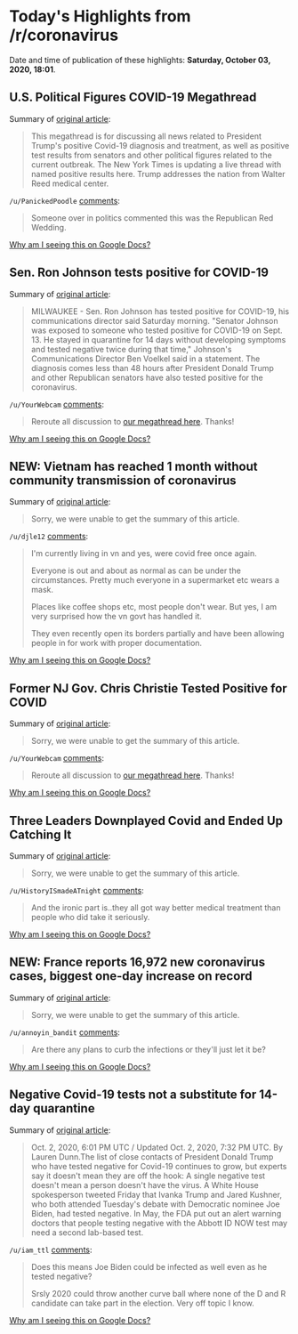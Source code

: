 # Today's Highlights from /r/coronavirus

Date and time of publication of these highlights: **Saturday, October 03, 2020, 18:01**.

## U.S. Political Figures COVID-19 Megathread

Summary of [original article](https://www.reddit.com/r/Coronavirus/comments/j4j8m6/us_political_figures_covid19_megathread/):

> This megathread is for discussing all news related to President Trump's positive Covid-19 diagnosis and treatment, as well as positive test results from senators and other political figures related to the current outbreak. The New York Times is updating a live thread with named positive results here. Trump addresses the nation from Walter Reed medical center.

`/u/PanickedPoodle` [comments](https://www.reddit.com/r/Coronavirus/comments/j4j8m6/us_political_figures_covid19_megathread/):

> Someone over in politics commented this was the Republican Red Wedding.

[Why am I seeing this on Google Docs?](https://docs.google.com/document/d/1Dc6We63vOXIZsc0op-Bt4abqkYjXzOigalQqFxmvvbM/edit?usp=sharing)

## Sen. Ron Johnson tests positive for COVID-19

Summary of [original article](https://www.tmj4.com/news/coronavirus/sen-ron-johnson-tests-positive-for-covid-19):

> MILWAUKEE - Sen. Ron Johnson has tested positive for COVID-19, his communications director said Saturday morning. "Senator Johnson was exposed to someone who tested positive for COVID-19 on Sept. 13. He stayed in quarantine for 14 days without developing symptoms and tested negative twice during that time," Johnson's Communications Director Ben Voelkel said in a statement. The diagnosis comes less than 48 hours after President Donald Trump and other Republican senators have also tested positive for the coronavirus.

`/u/YourWebcam` [comments](https://www.reddit.com/r/Coronavirus/comments/j4eud1/sen_ron_johnson_tests_positive_for_covid19/):

> Reroute all discussion to [our megathread here](https://www.reddit.com/r/Coronavirus/comments/j4j8m6/us_political_figures_covid19_megathread/?sort=new). Thanks!

[Why am I seeing this on Google Docs?](https://docs.google.com/document/d/1Dc6We63vOXIZsc0op-Bt4abqkYjXzOigalQqFxmvvbM/edit?usp=sharing)

## NEW: Vietnam has reached 1 month without community transmission of coronavirus

Summary of [original article](https://twitter.com/BNODesk/status/1312395113293807617):

> Sorry, we were unable to get the summary of this article.

`/u/djle12` [comments](https://www.reddit.com/r/Coronavirus/comments/j4fphd/new_vietnam_has_reached_1_month_without_community/):

> I'm currently living in vn and yes, were covid free once again.  
> 
> Everyone is out and about as normal as can be under the circumstances.  Pretty much everyone in a supermarket etc wears a mask.  
> 
> Places like coffee shops etc, most people don't wear. But yes, I am very surprised how the vn govt has handled it. 
> 
> They even recently open its borders partially and have been  allowing people in for work with proper documentation.

[Why am I seeing this on Google Docs?](https://docs.google.com/document/d/1Dc6We63vOXIZsc0op-Bt4abqkYjXzOigalQqFxmvvbM/edit?usp=sharing)

## Former NJ Gov. Chris Christie Tested Positive for COVID

Summary of [original article](https://twitter.com/bnodesk/status/1312417155540045824?s=21):

> Sorry, we were unable to get the summary of this article.

`/u/YourWebcam` [comments](https://www.reddit.com/r/Coronavirus/comments/j4h5ze/former_nj_gov_chris_christie_tested_positive_for/):

> Reroute all discussion to [our megathread here](https://www.reddit.com/r/Coronavirus/comments/j4j8m6/us_political_figures_covid19_megathread). Thanks!

[Why am I seeing this on Google Docs?](https://docs.google.com/document/d/1Dc6We63vOXIZsc0op-Bt4abqkYjXzOigalQqFxmvvbM/edit?usp=sharing)

## Three Leaders Downplayed Covid and Ended Up Catching It

Summary of [original article](https://www.bloomberg.com/news/articles/2020-10-02/three-leaders-downplayed-covid-and-ended-up-catching-it?srnd=politics-vp):

> Sorry, we were unable to get the summary of this article.

`/u/HistoryISmadeATnight` [comments](https://www.reddit.com/r/Coronavirus/comments/j4npu4/three_leaders_downplayed_covid_and_ended_up/):

> And the ironic part is..they all got way better medical treatment than people who did take it seriously.

[Why am I seeing this on Google Docs?](https://docs.google.com/document/d/1Dc6We63vOXIZsc0op-Bt4abqkYjXzOigalQqFxmvvbM/edit?usp=sharing)

## NEW: France reports 16,972 new coronavirus cases, biggest one-day increase on record

Summary of [original article](https://twitter.com/BNODesk/status/1312465856530579457):

> Sorry, we were unable to get the summary of this article.

`/u/annoyin_bandit` [comments](https://www.reddit.com/r/Coronavirus/comments/j4kkl1/new_france_reports_16972_new_coronavirus_cases/):

> Are there any plans to curb the infections or they'll just let it be?

[Why am I seeing this on Google Docs?](https://docs.google.com/document/d/1Dc6We63vOXIZsc0op-Bt4abqkYjXzOigalQqFxmvvbM/edit?usp=sharing)

## Negative Covid-19 tests not a substitute for 14-day quarantine

Summary of [original article](https://www.nbcnews.com/health/health-news/negative-covid-19-tests-not-substitute-14-day-quarantine-n1241864):

> Oct. 2, 2020, 6:01 PM UTC / Updated Oct. 2, 2020, 7:32 PM UTC. By Lauren Dunn.The list of close contacts of President Donald Trump who have tested negative for Covid-19 continues to grow, but experts say it doesn't mean they are off the hook: A single negative test doesn't mean a person doesn't have the virus. A White House spokesperson tweeted Friday that Ivanka Trump and Jared Kushner, who both attended Tuesday's debate with Democratic nominee Joe Biden, had tested negative. In May, the FDA put out an alert warning doctors that people testing negative with the Abbott ID NOW test may need a second lab-based test.

`/u/iam_ttl` [comments](https://www.reddit.com/r/Coronavirus/comments/j4ex1d/negative_covid19_tests_not_a_substitute_for_14day/):

> Does this means Joe Biden could be infected as well even as he tested negative?
> 
> Srsly 2020 could throw another curve ball where none of the D and R candidate can take part in the election. Very off topic I know.

[Why am I seeing this on Google Docs?](https://docs.google.com/document/d/1Dc6We63vOXIZsc0op-Bt4abqkYjXzOigalQqFxmvvbM/edit?usp=sharing)

